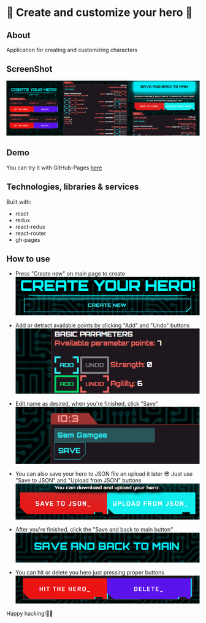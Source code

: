 # 🤖 Create and customize your hero 🤖

## About

Application for creating and customizing characters

## ScreenShot

![](./screenshots/screenshotMain.png)

## Demo

You can try it with GitHub-Pages
[here](https://foxcaulfield.github.io/create-your-hero/)

## Technologies, libraries & services

Built with:

- react
- redux
- react-redux
- react-router
- gh-pages

## How to use

- Press "Create new" on main page to create
  ![](./screenshots/screenshotCreate.png)

- Add or detract available points by clicking "Add" and "Undo" buttons
  ![](./screenshots/screenshotAdd.png)

- Edit name as desired, when you're finished, click "Save"
  ![](./screenshots/screenshotName.png)

- You can also save your hero to JSON file an upload it later 😎 Just use "Save
  to JSON" and "Upload from JSON" buttons  
  ![](./screenshots/screenshotJSON.png)

- After you're finished, click the "Save and back to main button"
  ![](./screenshots/screenshotBack.png)

- You can hit or delete you hero just pressing proper buttons
  ![](./screenshots/screenshotHit.png)

Happy hacking!🐱‍👤
